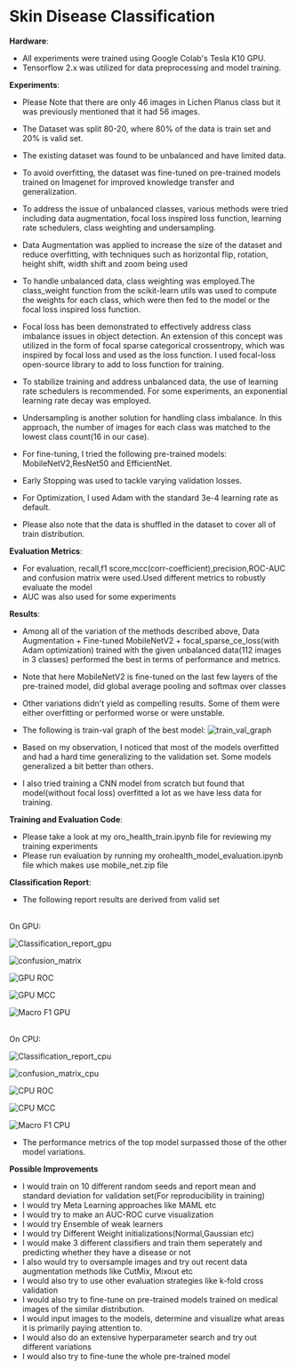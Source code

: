 # Skin Disease Classification


**Hardware**:

- All experiments were trained using Google Colab's Tesla K10 GPU.
- Tensorflow 2.x was utilized for data preprocessing and model training.

**Experiments**:
- Please Note that there are only 46 images in Lichen Planus class but it was previously mentioned that it had 56 images.
- The Dataset was split 80-20, where 80% of the data is train set and 20% is valid set.
- The existing dataset was found to be unbalanced and have limited data.
- To avoid overfitting, the dataset was fine-tuned on pre-trained models trained on Imagenet for improved knowledge transfer and generalization.
- To address the issue of unbalanced classes, various methods were tried including data augmentation, focal loss inspired loss function, learning rate schedulers, class weighting and undersampling.
- Data Augmentation was applied to increase the size of the dataset and reduce overfitting, with techniques such as horizontal flip, rotation, height shift, width shift and zoom being used
- To handle unbalanced data, class weighting was employed.The class_weight function from the scikit-learn utils was used to compute the weights for each class, which were then fed to the model or the focal loss inspired loss function.
- Focal loss has been demonstrated to effectively address class imbalance issues in object detection. An extension of this concept was utilized in the form of focal sparse categorical crossentropy, which was inspired by focal loss and used as the loss function. I used focal-loss open-source library to add to loss function for training.
- To stabilize training and address unbalanced data, the use of learning rate schedulers is recommended. For some experiments, an exponential learning rate decay was employed.
- Undersampling is another solution for handling class imbalance. In this approach, the number of images for each class was matched to the lowest class count(16 in our case).

- For fine-tuning, I tried the following pre-trained models: MobileNetV2,ResNet50 and EfficientNet.
- Early Stopping was used to tackle varying validation losses.
- For Optimization, I used Adam with the standard 3e-4 learning rate as default.
- Please also note that the data is shuffled in the dataset to cover all of train distribution.

**Evaluation Metrics**:

- For evaluation, recall,f1 score,mcc(corr-coefficient),precision,ROC-AUC and confusion matrix were used.Used different metrics to robustly evaluate the model
- AUC was also used for some experiments

**Results**:

- Among all of the variation of the methods described above, Data Augmentation + Fine-tuned MobileNetV2 + focal_sparse_ce_loss(with Adam optimization) trained with the given unbalanced data(112 images in 3 classes) performed the best in terms of performance and metrics.
- Note that here MobileNetV2 is fine-tuned on the last few layers of the pre-trained model, did global average pooling and softmax over classes
-  Other variations didn't yield as compelling results. Some of them were either overfitting or performed worse or were unstable.
- The following is train-val graph of the best model:
![train_val_graph](train_graph.png)

- Based on my observation, I noticed that most of the models overfitted and had a hard time generalizing to the validation set. Some models generalized a bit better than others.
- I also tried training a CNN model from scratch but found that model(without focal loss) overfitted a lot as we have less data for training.

**Training and Evaluation Code**:
- Please take a look at my oro_health_train.ipynb file for reviewing my training experiments
- Please run evaluation by running my orohealth_model_evaluation.ipynb file which makes use mobile_net.zip file

**Classification Report**:

- The following report results are derived from valid set
<br />
On GPU: 
<br />

![Classification_report_gpu](gpu_classification_report.png)

![confusion_matrix](gpu_conf_matrix.png)

![GPU ROC](gpu_roc.png)

![GPU MCC](gpu_mcc.png)

![Macro F1 GPU](macro_f1_gpu.png)

<br />
On CPU:
<br />

![Classification_report_cpu](cpu_report.png)

![confusion_matrix_cpu](cpu_conf_matrix.png)

![CPU ROC](cpu_roc.png)

![CPU MCC](cpu_mcc.png)

![Macro F1 CPU](macro_f1_cpu.png)

- The performance metrics of the top model surpassed those of the other model variations.


**Possible Improvements**
- I would train on 10 different random seeds and report mean and standard deviation for validation set(For reproducibility in training)
- I would try Meta Learning approaches like MAML etc
- I would try to make an AUC-ROC curve visualization
- I would try Ensemble of weak learners
- I would try Different Weight initializations(Normal,Gaussian etc)
- I would make 3 different classifiers and train them seperately and predicting whether they have a disease or not
- I also would try to oversample images and try out recent data augmentation methods like CutMix, Mixout etc
- I would also try to use other evaluation strategies like k-fold cross validation
- I would also try to fine-tune on pre-trained models trained on medical images of the similar distribution.
- I would input images to the models, determine and visualize what areas it is primarily paying attention to.
- I would also do an extensive hyperparameter search and try out different variations
- I would also try to fine-tune the whole pre-trained model
